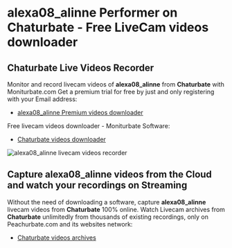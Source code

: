 # alexa08_alinne Performer on Chaturbate - Free LiveCam videos downloader

## Chaturbate Live Videos Recorder

Monitor and record livecam videos of **alexa08_alinne** from **Chaturbate** with Moniturbate.com
Get a premium trial for free by just and only registering with your Email address:
* [alexa08_alinne Premium videos downloader](https://moniturbate.com/request-demo-licence-key.html)

Free livecam videos downloader - Moniturbate Software:
* [Chaturbate videos downloader](https://moniturbate.com/moniturbate-download-software.html)

![alexa08_alinne livecam videos recorder](https://peachurnet.com/templates/moniturbate-software.png)


## Capture alexa08_alinne videos from the Cloud and watch your recordings on Streaming

Without the need of downloading a software, capture **alexa08_alinne** livecam videos from **Chaturbate** 100% online.
Watch Livecam archives from **Chaturbate** unlimitedly from thousands of existing recordings, only on Peachurbate.com and its websites network:
* [Chaturbate videos archives](https://peachurnet.com/)